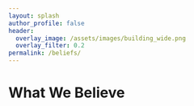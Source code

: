 ```yaml
---
layout: splash
author_profile: false
header:
  overlay_image: /assets/images/building_wide.png
  overlay_filter: 0.2
permalink: /beliefs/
---
```


<h1>What We Believe</h1>